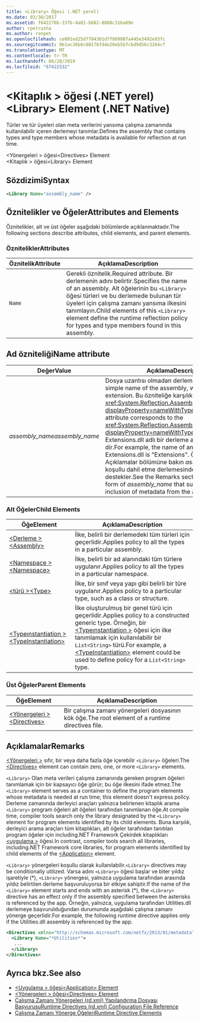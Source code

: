 ```yaml
---
title: <Library> Öğesi (.NET yerel)
ms.date: 03/30/2017
ms.assetid: f642276b-33fb-4a81-b882-8808c31ba69e
author: rpetrusha
ms.author: ronpet
ms.openlocfilehash: ce001ed25d7704301d7f809887a445e3492e93fc
ms.sourcegitcommit: 9b1ac36b6c80176fd4e20eb5bfcbd9d56c3264cf
ms.translationtype: MT
ms.contentlocale: tr-TR
ms.lasthandoff: 06/28/2019
ms.locfileid: "67422532"
---
```

# <a name="library-element-net-native"></a><span data-ttu-id="3b536-102">\<Kitaplık > öğesi (.NET yerel)</span><span class="sxs-lookup"><span data-stu-id="3b536-102">\<Library> Element (.NET Native)</span></span>
<span data-ttu-id="3b536-103">Türler ve tür üyeleri olan meta verilerini yansıma çalışma zamanında kullanılabilir içeren derlemeyi tanımlar.</span><span class="sxs-lookup"><span data-stu-id="3b536-103">Defines the assembly that contains types and type members whose metadata is available for reflection at run time.</span></span>  
  
 <span data-ttu-id="3b536-104">\<Yönergeleri > öğesi</span><span class="sxs-lookup"><span data-stu-id="3b536-104">\<Directives> Element</span></span>  
<span data-ttu-id="3b536-105">\<Kitaplık > öğesi</span><span class="sxs-lookup"><span data-stu-id="3b536-105">\<Library> Element</span></span>  
  
## <a name="syntax"></a><span data-ttu-id="3b536-106">Sözdizimi</span><span class="sxs-lookup"><span data-stu-id="3b536-106">Syntax</span></span>  
  
```xml  
<Library Name="assembly_name" />  
```  
  
## <a name="attributes-and-elements"></a><span data-ttu-id="3b536-107">Öznitelikler ve Öğeler</span><span class="sxs-lookup"><span data-stu-id="3b536-107">Attributes and Elements</span></span>  
 <span data-ttu-id="3b536-108">Öznitelikler, alt ve üst öğeler aşağıdaki bölümlerde açıklanmaktadır.</span><span class="sxs-lookup"><span data-stu-id="3b536-108">The following sections describe attributes, child elements, and parent elements.</span></span>  
  
### <a name="attributes"></a><span data-ttu-id="3b536-109">Öznitelikler</span><span class="sxs-lookup"><span data-stu-id="3b536-109">Attributes</span></span>  
  
|<span data-ttu-id="3b536-110">Öznitelik</span><span class="sxs-lookup"><span data-stu-id="3b536-110">Attribute</span></span>|<span data-ttu-id="3b536-111">Açıklama</span><span class="sxs-lookup"><span data-stu-id="3b536-111">Description</span></span>|  
|---------------|-----------------|  
|`Name`|<span data-ttu-id="3b536-112">Gerekli öznitelik.</span><span class="sxs-lookup"><span data-stu-id="3b536-112">Required attribute.</span></span> <span data-ttu-id="3b536-113">Bir derlemenin adını belirtir.</span><span class="sxs-lookup"><span data-stu-id="3b536-113">Specifies the name of an assembly.</span></span> <span data-ttu-id="3b536-114">Alt öğelerinin bu `<Library>` öğesi türleri ve bu derlemede bulunan tür üyeleri için çalışma zamanı yansıma ilkesini tanımlayın.</span><span class="sxs-lookup"><span data-stu-id="3b536-114">Child elements of this `<Library>` element define the runtime reflection policy for types and type members found in this assembly.</span></span>|  
  
## <a name="name-attribute"></a><span data-ttu-id="3b536-115">Ad özniteliği</span><span class="sxs-lookup"><span data-stu-id="3b536-115">Name attribute</span></span>  
  
|<span data-ttu-id="3b536-116">Değer</span><span class="sxs-lookup"><span data-stu-id="3b536-116">Value</span></span>|<span data-ttu-id="3b536-117">Açıklama</span><span class="sxs-lookup"><span data-stu-id="3b536-117">Description</span></span>|  
|-----------|-----------------|  
|<span data-ttu-id="3b536-118">*assembly_name*</span><span class="sxs-lookup"><span data-stu-id="3b536-118">*assembly_name*</span></span>|<span data-ttu-id="3b536-119">Dosya uzantısı olmadan derlemenin basit adını.</span><span class="sxs-lookup"><span data-stu-id="3b536-119">The simple name of the assembly, without its file extension.</span></span> <span data-ttu-id="3b536-120">Bu özniteliğe karşılık gelen <xref:System.Reflection.AssemblyName.Name%2A?displayProperty=nameWithType> özelliği.</span><span class="sxs-lookup"><span data-stu-id="3b536-120">This attribute corresponds to the <xref:System.Reflection.AssemblyName.Name%2A?displayProperty=nameWithType> property.</span></span> <span data-ttu-id="3b536-121">Örneğin, Extensions.dll adlı bir derleme adı "Uzantıları" dir.</span><span class="sxs-lookup"><span data-stu-id="3b536-121">For example, the name of an assembly named Extensions.dll is "Extensions".</span></span> <span data-ttu-id="3b536-122">Özel için Açıklamalar bölümüne bakın *assembly_name* , koşullu dahil etme derlemesinden meta verileri destekler.</span><span class="sxs-lookup"><span data-stu-id="3b536-122">See the Remarks section for a special form of *assembly_name* that supports conditional inclusion of metadata from the assembly.</span></span>|  
  
### <a name="child-elements"></a><span data-ttu-id="3b536-123">Alt Öğeler</span><span class="sxs-lookup"><span data-stu-id="3b536-123">Child Elements</span></span>  
  
|<span data-ttu-id="3b536-124">Öğe</span><span class="sxs-lookup"><span data-stu-id="3b536-124">Element</span></span>|<span data-ttu-id="3b536-125">Açıklama</span><span class="sxs-lookup"><span data-stu-id="3b536-125">Description</span></span>|  
|-------------|-----------------|  
|[<span data-ttu-id="3b536-126">\<Derleme ></span><span class="sxs-lookup"><span data-stu-id="3b536-126">\<Assembly></span></span>](../../../docs/framework/net-native/assembly-element-net-native.md)|<span data-ttu-id="3b536-127">İlke, belirli bir derlemedeki tüm türleri için geçerlidir.</span><span class="sxs-lookup"><span data-stu-id="3b536-127">Applies policy to all the types in a particular assembly.</span></span>|  
|[<span data-ttu-id="3b536-128">\<Namespace ></span><span class="sxs-lookup"><span data-stu-id="3b536-128">\<Namespace></span></span>](../../../docs/framework/net-native/namespace-element-net-native.md)|<span data-ttu-id="3b536-129">İlke, belirli bir ad alanındaki tüm türlere uygulanır.</span><span class="sxs-lookup"><span data-stu-id="3b536-129">Applies policy to all the types in a particular namespace.</span></span>|  
|[<span data-ttu-id="3b536-130">\<türü ></span><span class="sxs-lookup"><span data-stu-id="3b536-130">\<Type></span></span>](../../../docs/framework/net-native/type-element-net-native.md)|<span data-ttu-id="3b536-131">İlke, bir sınıf veya yapı gibi belirli bir türe uygulanır.</span><span class="sxs-lookup"><span data-stu-id="3b536-131">Applies policy to a particular type, such as a class or structure.</span></span>|  
|[<span data-ttu-id="3b536-132">\<Typeınstantiation ></span><span class="sxs-lookup"><span data-stu-id="3b536-132">\<TypeInstantiation></span></span>](../../../docs/framework/net-native/typeinstantiation-element-net-native.md)|<span data-ttu-id="3b536-133">İlke oluşturulmuş bir genel türü için geçerlidir.</span><span class="sxs-lookup"><span data-stu-id="3b536-133">Applies policy to a constructed generic type.</span></span> <span data-ttu-id="3b536-134">Örneğin, bir [ \<Typeınstantiation >](../../../docs/framework/net-native/typeinstantiation-element-net-native.md) öğesi için ilke tanımlamak için kullanılabilir bir `List<String>` türü.</span><span class="sxs-lookup"><span data-stu-id="3b536-134">For example, a [\<TypeInstantiation>](../../../docs/framework/net-native/typeinstantiation-element-net-native.md) element could be used to define policy for a `List<String>` type.</span></span>|  
  
### <a name="parent-elements"></a><span data-ttu-id="3b536-135">Üst Öğeler</span><span class="sxs-lookup"><span data-stu-id="3b536-135">Parent Elements</span></span>  
  
|<span data-ttu-id="3b536-136">Öğe</span><span class="sxs-lookup"><span data-stu-id="3b536-136">Element</span></span>|<span data-ttu-id="3b536-137">Açıklama</span><span class="sxs-lookup"><span data-stu-id="3b536-137">Description</span></span>|  
|-------------|-----------------|  
|[<span data-ttu-id="3b536-138">\<Yönergeleri ></span><span class="sxs-lookup"><span data-stu-id="3b536-138">\<Directives></span></span>](../../../docs/framework/net-native/directives-element-net-native.md)|<span data-ttu-id="3b536-139">Bir çalışma zamanı yönergeleri dosyasının kök öğe.</span><span class="sxs-lookup"><span data-stu-id="3b536-139">The root element of a runtime directives file.</span></span>|  
  
## <a name="remarks"></a><span data-ttu-id="3b536-140">Açıklamalar</span><span class="sxs-lookup"><span data-stu-id="3b536-140">Remarks</span></span>  
 <span data-ttu-id="3b536-141">[ \<Yönergeleri >](../../../docs/framework/net-native/directives-element-net-native.md) sıfır, bir veya daha fazla öğe içerebilir `<Library>` öğeleri.</span><span class="sxs-lookup"><span data-stu-id="3b536-141">The [\<Directives>](../../../docs/framework/net-native/directives-element-net-native.md) element can contain zero, one, or more `<Library>` elements.</span></span>  
  
 <span data-ttu-id="3b536-142">`<Library>` Olan meta verileri çalışma zamanında gereken program öğeleri tanımlamak için bir kapsayıcı öğe görür; bu öğe ilkesini ifade etmez.</span><span class="sxs-lookup"><span data-stu-id="3b536-142">The `<Library>` element serves as a container to define the program elements whose metadata is needed at run time; this element doesn't express policy.</span></span> <span data-ttu-id="3b536-143">Derleme zamanında derleyici araçları yalnızca belirlenen kitaplık arama `<Library>` program öğeleri alt öğeleri tarafından tanımlanan öğe.</span><span class="sxs-lookup"><span data-stu-id="3b536-143">At compile time, compiler tools search only the library designated by the `<Library>` element for program elements identified by its child elements.</span></span> <span data-ttu-id="3b536-144">Buna karşılık, derleyici arama araçları tüm kitaplıkları, alt öğeler tarafından tanıtılan program öğeler için including.NET Framework Çekirdek kitaplıkları [ \<uygulama >](../../../docs/framework/net-native/application-element-net-native.md) öğesi.</span><span class="sxs-lookup"><span data-stu-id="3b536-144">In contrast, compiler tools search all libraries, including.NET Framework core libraries, for program elements identified by child elements of the [\<Application>](../../../docs/framework/net-native/application-element-net-native.md) element.</span></span>  
  
 <span data-ttu-id="3b536-145">`<Library>` yönergeleri koşullu olarak kullanılabilir.</span><span class="sxs-lookup"><span data-stu-id="3b536-145">`<Library>` directives may be conditionally utilized.</span></span> <span data-ttu-id="3b536-146">Varsa adını `<Library>` öğesi başlar ve biter yıldız işaretiyle (\*), `<Library>` yönergesi, yalnızca uygulama tarafından arasında yıldız belirtilen derleme başvuruluyorsa bir etkiye sahiptir.</span><span class="sxs-lookup"><span data-stu-id="3b536-146">If the name of the `<Library>` element starts and ends with an asterisk (\*), the `<Library>` directive has an effect only if the assembly specified between the asterisks is referenced by the app.</span></span> <span data-ttu-id="3b536-147">Örneğin, yalnızca, uygulama tarafından Utilities.dll derlemeye başvurulduğundan durumunda aşağıdaki çalışma zamanı yönerge geçerlidir.</span><span class="sxs-lookup"><span data-stu-id="3b536-147">For example, the following runtime directive applies only if the Utilities.dll assembly is referenced by the app.</span></span>  
  
```xml  
<Directives xmlns="http://schemas.microsoft.com/netfx/2013/01/metadata">  
  <Library Name="*Utilities*">  
   ...  
  </Library>  
</Directives>  
```  
  
## <a name="see-also"></a><span data-ttu-id="3b536-148">Ayrıca bkz.</span><span class="sxs-lookup"><span data-stu-id="3b536-148">See also</span></span>

- [<span data-ttu-id="3b536-149">\<Uygulama > öğesi</span><span class="sxs-lookup"><span data-stu-id="3b536-149">\<Application> Element</span></span>](../../../docs/framework/net-native/application-element-net-native.md)
- [<span data-ttu-id="3b536-150">\<Yönergeleri > öğesi</span><span class="sxs-lookup"><span data-stu-id="3b536-150">\<Directives> Element</span></span>](../../../docs/framework/net-native/directives-element-net-native.md)
- [<span data-ttu-id="3b536-151">Çalışma Zamanı Yönergeleri (rd.xml) Yapılandırma Dosyası Başvurusu</span><span class="sxs-lookup"><span data-stu-id="3b536-151">Runtime Directives (rd.xml) Configuration File Reference</span></span>](../../../docs/framework/net-native/runtime-directives-rd-xml-configuration-file-reference.md)
- [<span data-ttu-id="3b536-152">Çalışma Zamanı Yönerge Öğeleri</span><span class="sxs-lookup"><span data-stu-id="3b536-152">Runtime Directive Elements</span></span>](../../../docs/framework/net-native/runtime-directive-elements.md)

